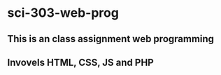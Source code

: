 # sci-303-web-prog

## This is an class assignment web programming

## Invovels HTML, CSS, JS and PHP
